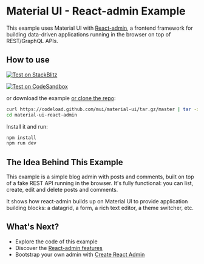 # Material UI - React-admin Example

This example uses Material UI with [React-admin](https://marmelab.com/react-admin/), a frontend framework for building data-driven applications running in the browser on top of REST/GraphQL APIs.

## How to use

[![Test on StackBlitz](https://developer.stackblitz.com/img/open_in_stackblitz.svg)](https://stackblitz.com/github/mui/material-ui/tree/master/examples/material-ui-react-admin)

[![Test on CodeSandbox](https://codesandbox.io/static/img/play-codesandbox.svg)](https://codesandbox.io/s/github/mui/material-ui/tree/master/examples/material-ui-react-admin)

or download the example [or clone the repo](https://github.com/mui/material-ui):

```bash
curl https://codeload.github.com/mui/material-ui/tar.gz/master | tar -xz --strip=2  material-ui-master/examples/material-ui-react-admin
cd material-ui-react-admin
```

Install it and run:

```bash
npm install
npm run dev
```

## The Idea Behind This Example


This example is a simple blog admin with posts and comments, built on top of a fake REST API running in the browser. It's fully functional: you can list, create, edit and delete posts and comments.

It shows how react-admin builds up on Material UI to provide application building blocks: a datagrid, a form, a rich text editor, a theme switcher, etc.

## What's Next?

* Explore the code of this example
* Discover the [React-admin features](https://marmelab.com/react-admin/Features.html)
* Bootstrap your own admin with [Create React Admin](https://marmelab.com/react-admin/CreateReactAdmin.html)